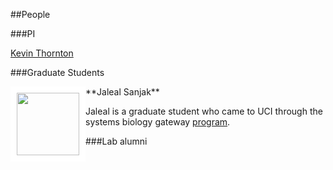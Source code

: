##People

###PI

[Kevin Thornton](krthornt.html)


###Graduate Students

<div style="float: left">
<img src="https://thorntonlab.github.io/images/Jaleal_LabWebsite.jpg" style="border:10px solid white"; width=100px>
</div>
**Jaleal Sanjak**

Jaleal is a graduate student who came to UCI through the systems biology gateway [program](http://mcsb.uci.edu/).

###Lab alumni